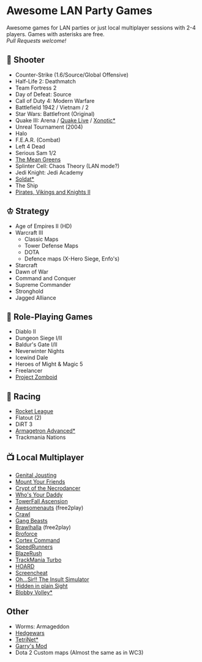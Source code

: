 # Awesome LAN Party Games
Awesome games for LAN parties or just local multiplayer sessions with 2-4 players. Games with asterisks are free.  
*Pull Requests welcome!*

## 🔫 Shooter
- Counter-Strike (1.6/Source/Global Offensive)
- Half-Life 2: Deathmatch
- Team Fortress 2
- Day of Defeat: Source
- Call of Duty 4: Modern Warfare
- Battlefield 1942 / Vietnam / 2
- Star Wars: Battlefront (Original)
- Quake III: Arena / [Quake Live](http://www.quakelive.com) / [Xonotic*](http://www.xonotic.org)
- Unreal Tournament (2004)
- Halo
- F.E.A.R. (Combat)
- Left 4 Dead
- Serious Sam 1/2
- [The Mean Greens](http://www.themeangreens.com)
- Splinter Cell: Chaos Theory (LAN mode?)
- Jedi Knight: Jedi Academy
- [Soldat*](http://soldat.pl/en)
- The Ship
- [Pirates, Vikings and Knights II](http://store.steampowered.com/app/17570/Pirates_Vikings_and_Knights_II/)

## ♔ Strategy
- Age of Empires II (HD)
- Warcraft III
    - Classic Maps
    - Tower Defense Maps
    - DOTA
    - Defence maps (X-Hero Siege, Enfo's)
- Starcraft
- Dawn of War
- Command and Conquer
- Supreme Commander
- Stronghold
- Jagged Alliance

## 🍴 Role-Playing Games
- Diablo II
- Dungeon Siege I/II
- Baldur's Gate I/II
- Neverwinter Nights
- Icewind Dale
- Heroes of Might & Magic 5
- Freelancer
- [Project Zomboid](http://www.projectzomboid.com)

## 🚗 Racing
- [Rocket League](http://rocketleague.psyonix.com)
- Flatout (2)
- DiRT 3
- [Armagetron Advanced*](http://armagetronad.org)
- Trackmania Nations

## 📺 Local Multiplayer
- [Genital Jousting](http://freelives.net/games/genital-jousting)
- [Mount Your Friends](http://store.steampowered.com/app/296470/Mount_Your_Friends)
- [Crypt of the Necrodancer](http://necrodancer.com)
- [Who's Your Daddy](http://store.steampowered.com/app/427730/Whos_Your_Daddy)
- [TowerFall Ascension](http://www.towerfall-game.com)
- [Awesomenauts](https://www.awesomenauts.com) (free2play)
- [Crawl](http://www.powerhoof.com/crawl)
- [Gang Beasts](https://gangbeasts.com)
- [Brawlhalla](http://www.brawlhalla.com) (free2play)
- [Broforce](http://www.broforcegame.com)
- [Cortex Command](http://www.datarealms.com/games.php)
- [SpeedRunners](http://www.tinybuild.com/speedrunners)
- [BlazeRush](http://blazerush.com)
- [TrackMania Turbo](https://www.ubisoft.com/en-us/game/trackmania-turbo)
- [HOARD](http://store.steampowered.com/app/63000/HOARD)
- [Screencheat](http://samuraipunk.com/screencheat/)
- [Oh...Sir!! The Insult Simulator](http://vilemonarch.com/oh-sir-insult)
- [Hidden in plain Sight](http://store.steampowered.com/app/303590)
- [Blobby Volley*](http://blobby.sourceforge.net)

## Other
- Worms: Armageddon
- [Hedgewars](http://www.hedgewars.org/)
- [TetriNet*](http://tetrinet.info)
- [Garry's Mod](http://www.garrysmod.com)
- Dota 2 Custom maps (Almost the same as in WC3)
